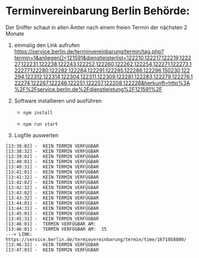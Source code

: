 # Terminvereinbarung Berlin Behörde:


Der Sniffer schaut in allen Ämter nach einem freien Termin der nächsten 2 Monate

1. einmalig den Link aufrufen
https://service.berlin.de/terminvereinbarung/termin/tag.php?termin=1&anliegen[]=121591&dienstleisterlist=122210,122217,122219,122227,122231,122238,122243,122252,122260,122262,122254,122271,122273,122277,122280,122282,122284,122291,122285,122286,122296,150230,122294,122312,122314,122304,122311,122309,122281,122283,122279,122276,122274,122267,122246,122251,122257,122208,122226&herkunft=http%3A%2F%2Fservice.berlin.de%2Fdienstleistung%2F121591%2F

2. Software installieren und ausführen

    * ````npm install````

    * ````npm run start````

3. Logfile auswerten
   
```
[13:38:02] -  KEIN TERMIN VERFÜGBAR
[13:38:32] -  KEIN TERMIN VERFÜGBAR
[13:39:02] -  KEIN TERMIN VERFÜGBAR
[13:40:01] -  KEIN TERMIN VERFÜGBAR
[13:40:31] -  KEIN TERMIN VERFÜGBAR
[13:41:01] -  KEIN TERMIN VERFÜGBAR
[13:41:32] -  KEIN TERMIN VERFÜGBAR
[13:42:02] -  KEIN TERMIN VERFÜGBAR
[13:42:32] -  KEIN TERMIN VERFÜGBAR
[13:43:02] -  KEIN TERMIN VERFÜGBAR
[13:43:32] -  KEIN TERMIN VERFÜGBAR
[13:44:01] -  KEIN TERMIN VERFÜGBAR
[13:44:31] -  KEIN TERMIN VERFÜGBAR
[13:45:01] -  KEIN TERMIN VERFÜGBAR
[13:45:31] -  KEIN TERMIN VERFÜGBAR
[13:46:01] -  TERMIN VERFÜGBAR AM:
[13:46:01] -  TERMIN VERFÜGBAR AM:  15
---> LINK:  https://service.berlin.de/terminvereinbarung/termin/time/1671058800/
[13:46:32] -  KEIN TERMIN VERFÜGBAR
[13:47:03] -  KEIN TERMIN VERFÜGBAR

```

